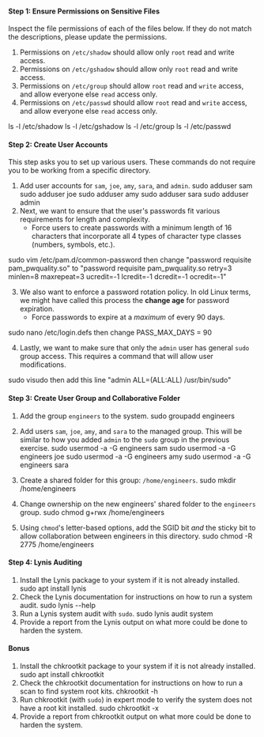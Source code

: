 #### Step 1: Ensure Permissions on Sensitive Files
Inspect the file permissions of each of the files below. If they do not match the descriptions, please update the permissions.
  1. Permissions on `/etc/shadow` should allow only `root` read and write access.
  2. Permissions on `/etc/gshadow` should allow only `root` read and write access.
  3. Permissions on `/etc/group` should allow `root` read and `write` access, and allow everyone else `read` access only.
  4. Permissions on `/etc/passwd` should allow `root` read and `write` access, and allow everyone else `read` access only.

ls -l /etc/shadow
ls -l /etc/gshadow
ls -l /etc/group
ls -l /etc/passwd

#### Step 2: Create User Accounts

This step asks you to set up various users. These commands do not require you to be working from a specific directory.
1. Add user accounts for `sam`, `joe`, `amy`, `sara`, and `admin`.
sudo adduser sam
sudo adduser joe
sudo adduser amy
sudo adduser sara
sudo adduser admin
2. Next, we want to ensure that the user's passwords fit various requirements for length and complexity.
    - Force users to create passwords with a minimum length of 16 characters that incorporate all 4 types of character type classes (numbers, symbols, etc.).

sudo vim /etc/pam.d/common-password
then change "password   requisite   pam_pwquality.so"
to "password    requisite      pam_pwquality.so retry=3 minlen=8 maxrepeat=3 ucredit=-1 lcredit=-1 dcredit=-1 ocredit=-1"

3. We also want to enforce a password rotation policy. In old Linux terms, we might have called this process the **change age** for password expiration.
    - Force passwords to expire at a _maximum_ of every 90 days.

sudo nano /etc/login.defs
then change PASS_MAX_DAYS = 90

4. Lastly, we want to make sure that only the `admin` user has general `sudo` group access. This requires a command that will allow user modifications.

sudo visudo 
then add this line "admin ALL=(ALL:ALL) /usr/bin/sudo"

#### Step 3: Create User Group and Collaborative Folder

1. Add the group `engineers` to the system.
sudo groupadd engineers
2. Add users `sam`, `joe`, `amy`, and `sara` to the managed group. This will be similar to how you added `admin` to the `sudo` group in the previous exercise.
sudo usermod -a -G engineers sam
sudo usermod -a -G engineers joe
sudo usermod -a -G engineers amy
sudo usermod -a -G engineers sara

3. Create a shared folder for this group: `/home/engineers`.
sudo mkdir /home/engineers
4. Change ownership on the new engineers' shared folder to the `engineers` group.
sudo chmod g+rwx /home/engineers
5. Using `chmod`'s letter-based options, add the SGID bit _and_ the sticky bit to allow collaboration between engineers in this directory.
sudo chmod -R 2775 /home/engineers


#### Step 4: Lynis Auditing

1. Install the Lynis package to your system if it is not already installed.
sudo apt install lynis
2. Check the Lynis documentation for instructions on how to run a system audit.
sudo lynis --help
3. Run a Lynis system audit with `sudo`.
sudo lynis audit system
4. Provide a report from the Lynis output on what more could be done to harden the system.


#### Bonus 

1. Install the chkrootkit package to your system if it is not already installed.
sudo apt install chkrootkit
2. Check the chkrootkit documentation for instructions on how to run a scan to find system root kits.
chkrootkit -h
3. Run chkrootkit (with `sudo`) in expert mode to verify the system does not have a root kit installed.
sudo chkrootkit -x
4. Provide a report from chkrootkit output on what more could be done to harden the system.


